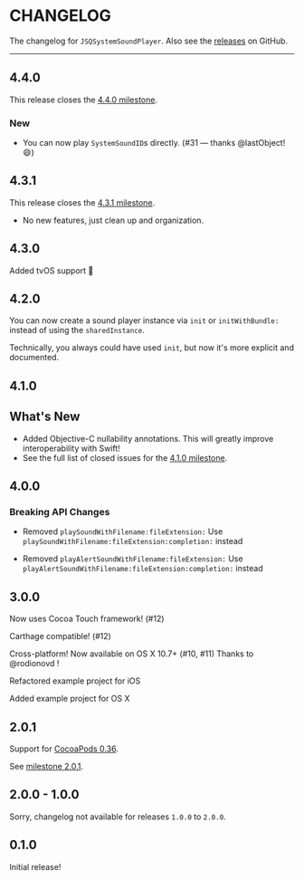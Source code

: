 # CHANGELOG

The changelog for `JSQSystemSoundPlayer`. Also see the [releases](https://github.com/jessesquires/JSQSystemSoundPlayer/releases) on GitHub.

--------------------------------------

4.4.0
-----

This release closes the [4.4.0 milestone](https://github.com/jessesquires/JSQSystemSoundPlayer/issues?utf8=✓&q=milestone%3A4.4.0+).

### New

- You can now play `SystemSoundID`s directly. (#31 — thanks @lastObject! 😄)


4.3.1
-----

This release closes the [4.3.1 milestone](https://github.com/jessesquires/JSQSystemSoundPlayer/issues?utf8=✓&q=+milestone%3A4.3.1+).

- No new features, just clean up and organization.

4.3.0
-----

Added tvOS support :tada:

4.2.0
-----

You can now create a sound player instance via `init` or `initWithBundle:` instead of using the `sharedInstance`.

Technically, you always could have used `init`, but now it's more explicit and documented.

4.1.0
-----

## What's New

* Added Objective-C nullability annotations. This will greatly improve interoperability with Swift!
* See the full list of closed issues for the [4.1.0 milestone](https://github.com/jessesquires/JSQSystemSoundPlayer/issues?q=milestone%3A4.1.0).

4.0.0
-----

### Breaking API Changes

* Removed `playSoundWithFilename:fileExtension:`
Use  `playSoundWithFilename:fileExtension:completion:` instead

* Removed `playAlertSoundWithFilename:fileExtension:`
Use `playAlertSoundWithFilename:fileExtension:completion:` instead

3.0.0
-----

Now uses Cocoa Touch framework! (#12)

Carthage compatible! (#12)

Cross-platform! Now available on OS X 10.7+ (#10, #11) Thanks to @rodionovd !

Refactored example project for iOS

Added example project for OS X

2.0.1
-----

Support for [CocoaPods 0.36](http://blog.cocoapods.org/Pod-Authors-Guide-to-CocoaPods-Frameworks/).

See [milestone 2.0.1](https://github.com/jessesquires/JSQSystemSoundPlayer/issues?q=milestone%3A%22Release+2.0.1%22).

2.0.0 - 1.0.0
-------------

Sorry, changelog not available for releases `1.0.0` to `2.0.0`.

0.1.0
-----

Initial release!
